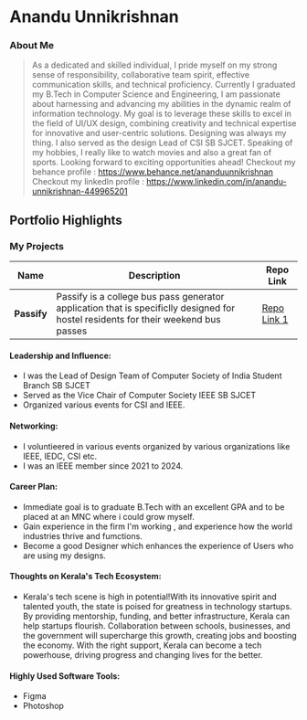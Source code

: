 # Anandu Unnikrishnan

### About Me

> As a dedicated and skilled individual, I pride myself on my strong sense of responsibility, collaborative
team spirit, effective communication skills, and technical proficiency. Currently I graduated my B.Tech in
Computer Science and Engineering, I am passionate about harnessing and advancing my abilities in
the dynamic realm of information technology. My goal is to leverage these skills to excel in the field of
UI/UX design, combining creativity and technical expertise for innovative and user-centric solutions. Designing was always my thing. 
I also served as the design Lead of CSI SB SJCET. Speaking of my hobbies, I really like to watch movies and also a great fan of sports.
Looking forward to exciting opportunities ahead!
> Checkout my behance profile : https://www.behance.net/ananduunnikrishnan
> Checkout my linkedln profile : https://www.linkedin.com/in/anandu-unnikrishnan-449965201


## Portfolio Highlights

### My Projects

| Name                | Description                                                               | Repo Link                                                      |
|---------------------|---------------------------------------------------------------------------|----------------------------------------------------------------|
| **Passify**         | Passify is a college bus pass generator application that is specificlly   designed for hostel residents for their weekend bus passes| [Repo Link 1](https://github.com/Anandu-Unnikrishnan/Passify)  |

#### Leadership and Influence:

- I was the Lead of Design Team of Computer Society of India Student Branch SB SJCET
- Served as the Vice Chair of Computer Society IEEE SB SJCET
- Organized various events for CSI and IEEE.

#### Networking:

- I voluntieered in various events organized by various organizations like IEEE, IEDC, CSI etc.
- I was an IEEE member since 2021 to 2024.

#### Career Plan:

- Immediate goal is to graduate B.Tech with an excellent GPA and to be placed at an MNC where i could grow myself.
- Gain experience in the firm I'm working , and experience how the world industries thrive and fumctions.
- Become a good Designer which enhances the experience of Users who are using my designs.

#### Thoughts on Kerala's Tech Ecosystem:

- Kerala's tech scene is high in potential!With its innovative spirit and talented youth, the state is poised for greatness in technology startups. By providing mentorship, funding, and better infrastructure, Kerala can help startups flourish. Collaboration between schools, businesses, and the government will supercharge this growth, creating jobs and boosting the economy. With the right support, Kerala can become a tech powerhouse, driving progress and changing lives for the better.

#### Highly Used Software Tools:

- Figma
- Photoshop
